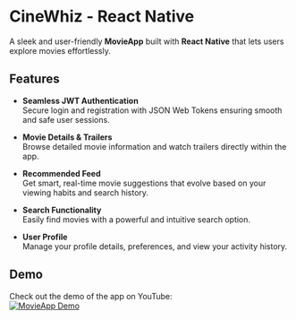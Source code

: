 # CineWhiz - React Native
A sleek and user-friendly **MovieApp** built with **React Native** that lets users explore movies effortlessly.

## Features

- **Seamless JWT Authentication**  
  Secure login and registration with JSON Web Tokens ensuring smooth and safe user sessions.

- **Movie Details & Trailers**  
  Browse detailed movie information and watch trailers directly within the app.

- **Recommended Feed**  
  Get smart, real-time movie suggestions that evolve based on your viewing habits and search history.

- **Search Functionality**  
  Easily find movies with a powerful and intuitive search option.

- **User Profile**  
  Manage your profile details, preferences, and view your activity history.

## Demo
Check out the demo of the app on YouTube:  
[![MovieApp Demo](https://img.youtube.com/vi/HJU4Z2QZV38/maxresdefault.jpg)](https://www.youtube.com/watch?v=HJU4Z2QZV38)  
